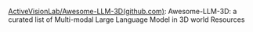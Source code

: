 


[ActiveVisionLab/Awesome-LLM-3D(github.com)](https://github.com/ActiveVisionLab/Awesome-LLM-3D): Awesome-LLM-3D: a curated list of Multi-modal Large Language Model in 3D world Resources










